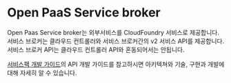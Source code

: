 # Open PaaS Service broker 

 Open Paas Service broker는 외부서비스를 CloudFoundry 서비스로 제공합니다.
 서비스 브로커는 클라우드 컨트롤러와 서비스 브로커간의 v2 서비스 API를 제공합니다.
 서비스 브로커 API는 클라우드 컨트롤러 API와 혼동되어서는 안됩니다.
 
 [서비스팩 개발 가이드](./Development-Guide/ServicePack_develope_guide.md)의 API 개발 가이드를 참고하시면 아키텍쳐와 기술, 구현과 개발에 대해 자세히 알 수 있습니다.
   
